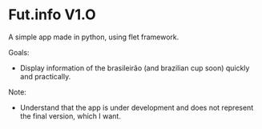 # Fut.info V1.O
A simple app made in python, using flet framework.



Goals: 

- Display information of the brasileirão (and brazilian cup soon) quickly and practically.




 Note:

- Understand that the app is under development and does not represent the final version, which I want.
